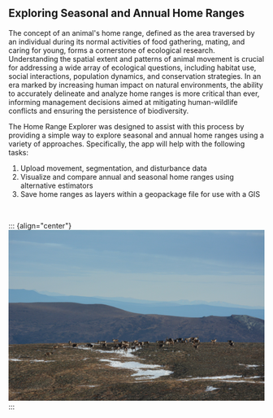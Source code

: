 ## Exploring Seasonal and Annual Home Ranges

The concept of an animal's home range, defined as the area traversed by an individual during its normal activities of food gathering, mating, and caring for young, forms a cornerstone of ecological research. Understanding the spatial extent and patterns of animal movement is crucial for addressing a wide array of ecological questions, including habitat use, social interactions, population dynamics, and conservation strategies. In an era marked by increasing human impact on natural environments, the ability to accurately delineate and analyze home ranges is more critical than ever, informing management decisions aimed at mitigating human-wildlife conflicts and ensuring the persistence of biodiversity.

The Home Range Explorer was designed to assist with this process by providing a simple way to explore seasonal and annual home ranges using a variety of approaches. Specifically, the app will help with the following tasks:

1.  Upload movement, segmentation, and disturbance data
2.  Visualize and compare annual and seasonal home ranges using alternative estimators
3.  Save home ranges as layers within a geopackage file for use with a GIS

<br>

::: {align="center"}
![](pics/gabe51.png)
:::

<br>
